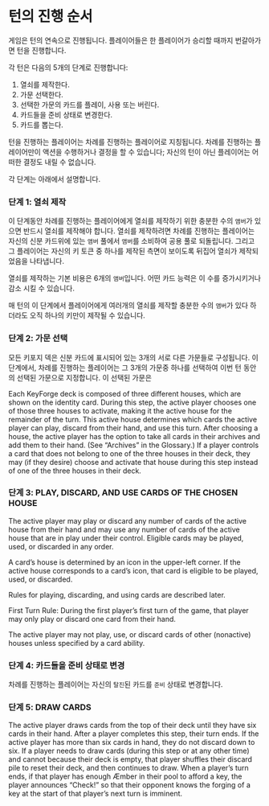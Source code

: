 턴의 진행 순서
=============

게임은 턴의 연속으로 진행됩니다. 플레이어들은 한 플레이어가 승리할 때까지 번갈아가면 턴을 진행합니다.

각 턴은 다음의 5개의 단계로 진행합니다:
1. 열쇠를 제작한다.
2. 가문 선택한다.
3. 선택한 가문의 카드를 플레이, 사용 또는 버린다.
4. 카드들을 준비 상태로 변경한다.
5. 카드를 뽑는다.

턴을 진행하는 플레이어는 차례를 진행하는 플레이어로 지칭됩니다. 차례를 진행하는 플레이어만이 액션을 수행하거나 결정을 할 수 있습니다; 자신의 턴이 아닌 플레이어는 어떠한 결정도 내릴 수 없습니다.

각 단계는 아래에서 설명합니다.

### 단계 1: 열쇠 제작
이 단계동안 차례를 진행하는 플레이어에게 열쇠를 제작하기 위한 충분한 수의 `앰버`가 있으면 반드시 열쇠를 제작해야 합니다. 열쇠를 제작하려면 차례를 진행하는 플레이어는 자신의 신분 카드위에 있는 `앰버` 풀에서 `앰버`를 소비하여 공용 풀로 되돌립니다. 그리고 그 플레이어는 자신의 키 토큰 중 하나를 제작된 측면이 보이도록 뒤집어 열쇠가 제작되었음을 나타냅니다.

열쇠를 제작하는 기본 비용은 6개의 `앰버`입니다. 어떤 카드 능력은 이 수를 증가시키거나 감소 시킬 수 있습니다.

매 턴의 이 단계에서 플레이어에게 여러개의 열쇠를 제작할 충분한 수의 `앰버`가 있다 하더라도 오직 하나의 키만이 제작될 수 있습니다.

### 단계 2: 가문 선택
모든 키포지 덱은 신분 카드에 표시되어 있는 3개의 서로 다른 가문들로 구성됩니다. 이 단계에서, 차례를 진행하는 플레이어는 그 3개의 가문중 하나를 선택하여 이번 턴 동안의 선택된 가문으로 지정합니다. 이 선택된 가문은

Each KeyForge deck is composed of three different houses, which are
shown on the identity card. During this step, the active player chooses
one of those three houses to activate, making it the active house for
the remainder of the turn. This active house determines which cards the
active player can play, discard from their hand, and use this turn.
After choosing a house, the active player has the option to take all
cards in their archives and add them to their hand. (See “Archives” in
the Glossary.)
If a player controls a card that does not belong to one of the three
houses in their deck, they may (if they desire) choose and activate
that house during this step instead of one of the three houses in
their deck.

### 단계 3: PLAY, DISCARD, AND USE CARDS OF THE CHOSEN HOUSE
The active player may play or discard any number of cards of the active
house from their hand and may use any number of cards of the active
house that are in play under their control. Eligible cards may be played,
used, or discarded in any order.

A card’s house is determined by an icon in the
upper-left corner. If the active house corresponds
to a card’s icon, that card is eligible to be played,
used, or discarded.

Rules for playing, discarding, and using cards are
described later.

First Turn Rule: During the first player’s first
turn of the game, that player may only play or
discard one card from their hand.

The active player may not play, use, or discard cards of other (nonactive)
houses unless specified by a card ability.

### 단계 4: 카드들을 준비 상태로 변경
차례를 진행하는 플레이어는 자신의 `탈진`된 카드를 `준비` 상태로 변경합니다.

### 단계 5: DRAW CARDS
The active player draws cards from the top of their deck until they have
six cards in their hand. After a player completes this step, their turn ends.
If the active player has more than six cards in hand, they do not
discard down to six.
If a player needs to draw cards (during this step or at any other time)
and cannot because their deck is empty, that player shuffles their
discard pile to reset their deck, and then continues to draw.
When a player’s turn ends, if that player has enough Æmber in their
pool to afford a key, the player announces “Check!” so that their
opponent knows the forging of a key at the start of that player’s next
turn is imminent.
